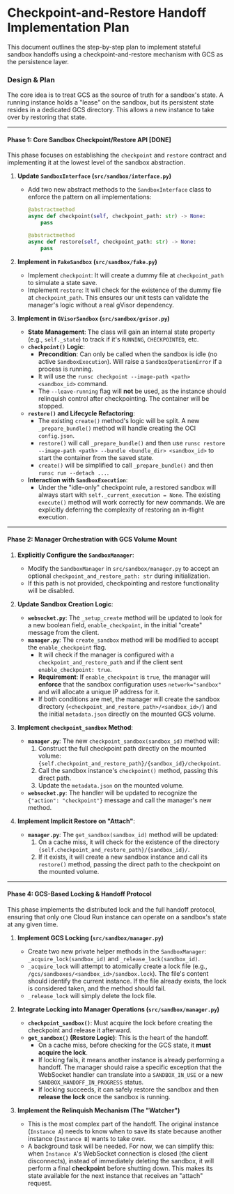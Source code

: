 # Checkpoint-and-Restore Handoff Implementation Plan

This document outlines the step-by-step plan to implement stateful sandbox handoffs using a checkpoint-and-restore mechanism with GCS as the persistence layer.

### **Design & Plan**

The core idea is to treat GCS as the source of truth for a sandbox's state. A running instance holds a "lease" on the sandbox, but its persistent state resides in a dedicated GCS directory. This allows a new instance to take over by restoring that state.

---

#### **Phase 1: Core Sandbox Checkpoint/Restore API [DONE]**

This phase focuses on establishing the `checkpoint` and `restore` contract and implementing it at the lowest level of the sandbox abstraction.

1.  **Update `SandboxInterface` (`src/sandbox/interface.py`)**
    *   Add two new abstract methods to the `SandboxInterface` class to enforce the pattern on all implementations:
        ```python
        @abstractmethod
        async def checkpoint(self, checkpoint_path: str) -> None:
            pass

        @abstractmethod
        async def restore(self, checkpoint_path: str) -> None:
            pass
        ```

2.  **Implement in `FakeSandbox` (`src/sandbox/fake.py`)**
    *   Implement `checkpoint`: It will create a dummy file at `checkpoint_path` to simulate a state save.
    *   Implement `restore`: It will check for the existence of the dummy file at `checkpoint_path`. This ensures our unit tests can validate the manager's logic without a real gVisor dependency.

3.  **Implement in `GVisorSandbox` (`src/sandbox/gvisor.py`)**
    *   **State Management**: The class will gain an internal state property (e.g., `self._state`) to track if it's `RUNNING`, `CHECKPOINTED`, etc.
    *   **`checkpoint()` Logic**:
        *   **Precondition**: Can only be called when the sandbox is idle (no active `SandboxExecution`). Will raise a `SandboxOperationError` if a process is running.
        *   It will use the `runsc checkpoint --image-path <path> <sandbox_id>` command.
        *   The `--leave-running` flag will **not** be used, as the instance should relinquish control after checkpointing. The container will be stopped.
    *   **`restore()` and Lifecycle Refactoring**:
        *   The existing `create()` method's logic will be split. A new `_prepare_bundle()` method will handle creating the OCI `config.json`.
        *   `restore()` will call `_prepare_bundle()` and then use `runsc restore --image-path <path> --bundle <bundle_dir> <sandbox_id>` to start the container from the saved state.
        *   `create()` will be simplified to call `_prepare_bundle()` and then `runsc run --detach ...`.
    *   **Interaction with `SandboxExecution`**:
        *   Under the "idle-only" checkpoint rule, a restored sandbox will always start with `self._current_execution = None`. The existing `execute()` method will work correctly for new commands. We are explicitly deferring the complexity of restoring an in-flight execution.

---

#### **Phase 2: Manager Orchestration with GCS Volume Mount**

1.  **Explicitly Configure the `SandboxManager`**:
    *   Modify the `SandboxManager` in `src/sandbox/manager.py` to accept an optional `checkpoint_and_restore_path: str` during initialization.
    *   If this path is not provided, checkpointing and restore functionality will be disabled.

2.  **Update Sandbox Creation Logic**:
    *   **`websocket.py`**: The `_setup_create` method will be updated to look for a new boolean field, `enable_checkpoint`, in the initial "create" message from the client.
    *   **`manager.py`**: The `create_sandbox` method will be modified to accept the `enable_checkpoint` flag.
        *   It will check if the manager is configured with a `checkpoint_and_restore_path` and if the client sent `enable_checkpoint: true`.
        *   **Requirement**: If `enable_checkpoint` is `true`, the manager will **enforce** that the sandbox configuration uses `network="sandbox"` and will allocate a unique IP address for it.
        *   If both conditions are met, the manager will create the sandbox directory (`<checkpoint_and_restore_path>/<sandbox_id>/`) and the initial `metadata.json` directly on the mounted GCS volume.

3.  **Implement `checkpoint_sandbox` Method**:
    *   **`manager.py`**: The new `checkpoint_sandbox(sandbox_id)` method will:
        1.  Construct the full checkpoint path directly on the mounted volume: `{self.checkpoint_and_restore_path}/{sandbox_id}/checkpoint`.
        2.  Call the sandbox instance's `checkpoint()` method, passing this direct path.
        3.  Update the `metadata.json` on the mounted volume.
    *   **`websocket.py`**: The handler will be updated to recognize the `{"action": "checkpoint"}` message and call the manager's new method.

4.  **Implement Implicit Restore on "Attach"**:
    *   **`manager.py`**: The `get_sandbox(sandbox_id)` method will be updated:
        1.  On a cache miss, it will check for the existence of the directory `{self.checkpoint_and_restore_path}/{sandbox_id}/`.
        2.  If it exists, it will create a new sandbox instance and call its `restore()` method, passing the direct path to the checkpoint on the mounted volume.

---

#### **Phase 4: GCS-Based Locking & Handoff Protocol**

This phase implements the distributed lock and the full handoff protocol, ensuring that only one Cloud Run instance can operate on a sandbox's state at any given time.

1.  **Implement GCS Locking (`src/sandbox/manager.py`)**
    *   Create two new private helper methods in the `SandboxManager`: `_acquire_lock(sandbox_id)` and `_release_lock(sandbox_id)`.
    *   `_acquire_lock` will attempt to atomically create a lock file (e.g., `/gcs/sandboxes/<sandbox_id>/sandbox.lock`). The file's content should identify the current instance. If the file already exists, the lock is considered taken, and the method should fail.
    *   `_release_lock` will simply delete the lock file.

2.  **Integrate Locking into Manager Operations (`src/sandbox/manager.py`)**
    *   **`checkpoint_sandbox()`**: Must acquire the lock before creating the checkpoint and release it afterward.
    *   **`get_sandbox()` (Restore Logic)**: This is the heart of the handoff.
        *   On a cache miss, before checking for the GCS state, it **must acquire the lock**.
        *   If locking fails, it means another instance is already performing a handoff. The manager should raise a specific exception that the WebSocket handler can translate into a `SANDBOX_IN_USE` or a new `SANDBOX_HANDOFF_IN_PROGRESS` status.
        *   If locking succeeds, it can safely restore the sandbox and then **release the lock** once the sandbox is running.

3.  **Implement the Relinquish Mechanism (The "Watcher")**
    *   This is the most complex part of the handoff. The original instance (`Instance A`) needs to know when to save its state because another instance (`Instance B`) wants to take over.
    *   A background task will be needed. For now, we can simplify this: when `Instance A`'s WebSocket connection is closed (the client disconnects), instead of immediately deleting the sandbox, it will perform a final **checkpoint** before shutting down. This makes its state available for the next instance that receives an "attach" request.
